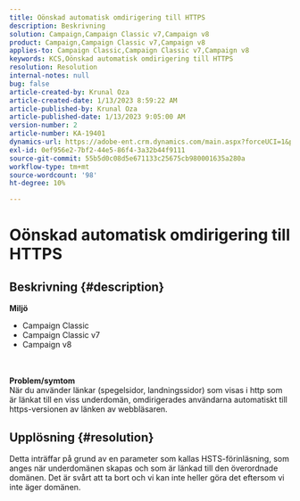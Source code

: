 ```yaml
---
title: Oönskad automatisk omdirigering till HTTPS
description: Beskrivning
solution: Campaign,Campaign Classic v7,Campaign v8
product: Campaign,Campaign Classic v7,Campaign v8
applies-to: Campaign Classic,Campaign Classic v7,Campaign v8
keywords: KCS,Oönskad automatisk omdirigering till HTTPS
resolution: Resolution
internal-notes: null
bug: false
article-created-by: Krunal Oza
article-created-date: 1/13/2023 8:59:22 AM
article-published-by: Krunal Oza
article-published-date: 1/13/2023 9:05:00 AM
version-number: 2
article-number: KA-19401
dynamics-url: https://adobe-ent.crm.dynamics.com/main.aspx?forceUCI=1&pagetype=entityrecord&etn=knowledgearticle&id=573cae90-2093-ed11-aad1-6045bd006793
exl-id: 0ef956e2-7bf2-44e5-86f4-3a32b44f9111
source-git-commit: 55b5d0c08d5e671133c25675cb980001635a280a
workflow-type: tm+mt
source-wordcount: '98'
ht-degree: 10%

---
```


# Oönskad automatisk omdirigering till HTTPS

## Beskrivning {#description}

<b>Miljö</b>
- Campaign Classic
- Campaign Classic v7
- Campaign v8

<br> <br><b>Problem/symtom</b><br>När du använder länkar (spegelsidor, landningssidor) som visas i http som är länkat till en viss underdomän, omdirigerades användarna automatiskt till https-versionen av länken av webbläsaren.

## Upplösning {#resolution}


Detta inträffar på grund av en parameter som kallas HSTS-förinläsning, som anges när underdomänen skapas och som är länkad till den överordnade domänen. Det är svårt att ta bort och vi kan inte heller göra det eftersom vi inte äger domänen.
